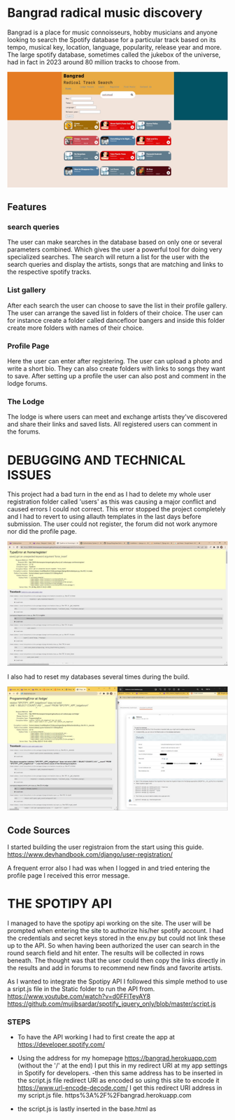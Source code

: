 # Bangrad radical music discovery
Bangrad is a place for music connoisseurs, hobby musicians and anyone looking to search
the Spotify database for a particular track based on its tempo, musical key, location, language,
popularity, release year and more. The large spotify database, sometimes called the jukebox
of the universe, had in fact in 2023 around 80 million tracks to choose from.

![Bangrad Home page](https://github.com/ThomasSpare/Bangrad/blob/bangrad2/images/bangrad%20home.jpg)
## Features

### search queries

The user can make searches in the database based on only one or several parameters combined.
Which gives the user a powerful tool for doing very specialized searches. The search will
return a list for the user with the search queries and display the artists, songs that are
matching and links to the respective spotify tracks.

### List gallery

After each search the user can choose to save the list in their profile gallery. The user can arrange
the saved list in folders of their choice. The user can for instance create a folder called
dancefloor bangers and inside this folder create more folders with names of their choice.

### Profile Page
Here the user can enter after registering. The user can upload a photo and write a short bio. They can
also create folders with links to songs they want to save. After setting up a profile the user can also
post and comment in the lodge forums. 

### The Lodge

The lodge is where users can meet and exchange artists they've discovered and share their links and saved lists.
All registered users can comment in the forums. 

# DEBUGGING AND TECHNICAL ISSUES

This project had a bad turn in the end as I had to delete my whole user registration folder called 'users'
as this was causing a major conflict and caused errors I could not correct. This error stopped the project
completely and I had to revert to using allauth templates in the last days before submission.
The user could not register, the forum did not work anymore nor did the profile page. 

![Error 1](https://github.com/ThomasSpare/Bangrad/blob/bangrad2/images/save%20%20force%20argument%20probably%20todo%20with%20the%20username%20issue%20in%20users-%20views.jpg)

I also had to reset my databases several times during the build.

![Database reset](https://github.com/ThomasSpare/Bangrad/blob/bangrad2/images/last%20error.jpg)


## Code Sources
I started building the user registraion from the start using this guide.
https://www.devhandbook.com/django/user-registration/






A frequent error also I had was when I logged in and tried entering the profile page I received
this error message.



# THE SPOTIPY API

I managed to have the spotipy api working on the site. The user will be prompted when entering the site to authorize
his/her spotify account. I had the credentials and secret keys stored in the env.py but could not link these up to the API.
So when having been authorized the user can search in the round search field and hit enter. The results will be collected in
rows beneath. The thought was that the user could then copy the links directly in the results and add in forums to recommend 
new finds and favorite artists.

As I wanted to integrate the Spotipy API I followed this simple method to use a sript.js file in the Static folder
to run the API from. 
https://www.youtube.com/watch?v=d0FFlTeyAY8
https://github.com/mujibsardar/spotify_jquery_only/blob/master/script.js

### STEPS
- To have the API working I had to first create the app at https://developer.spotify.com/
- Using the address for my homepage https://bangrad.herokuapp.com (without the '/' at the end)
I put this in my redirect URI at my app settings in Spotify for developers.
-then this same address has to be inserted in the script.js file redirect URI as encoded
so using this site to encode it
https://www.url-encode-decode.com/
I get this redirect URI address in my script.js file.
https%3A%2F%2Fbangrad.herokuapp.com

- the script.js is lastly inserted in the base.html as <script>

- The Spotipy API is now linked up 

# DEPLOYMENT

I used Heroku to deploy my site in the following steps:

- In settings.py set DEBUG: False
- Final git Push from Code Anywhere
- delete DISABLE_COOLECTSTATIC in Heroku config Vars
- Deploy branch from Heroku



# Technologies and Languages used

## Code Anywhere IDE
## Django
## JQuery
## SPOTPY API (python library)
## Bootstrap


# Testing
## As time ran out I did not have much time to write and go through all testing such as lighthouse and PEP8 validation.
I had alot of technical issues as descibed above.

# USER STORIES

- As a user I want to search for music and share my finds with others
- As a user I can Search for music
- As a user I can post links from searches in the forums
- As a user I can posts comments on threads in the forum
- As a user I can create a profile and edit it (does not work)
- As an admin I can create, edit and delete user from the admin panel
- As an admin I can delete comments in the forum
- As an admin I can delete threads in the forum
- As an admin i can see information about the users in the admin panel


# FUTURE IMPROVEMENTS

In the user profile page the user could be able to create more advanced setups. For
instance be able to create folders, name these and fill these with links to music they want to store.
They could then grant access to these fodlers or share them with other user in the forum.

Desgin of forum and overall site could be better. As I didnt have the time to properly go through the layout of the forum.

Add advanced search query functionality to the spotipy endpoint. The endpoint in script.js
can be changed to search for more specific information for music such as tempo, musical keys, danceabilty, popularity, language, 
locations and much more.

The spotify credentials should be linked up so that the user dont need to grant the site permission every time.


# Special thanks

To tutor support for helping out daily to try and solve the issues. I wouldnt have come as far as I did without it.







